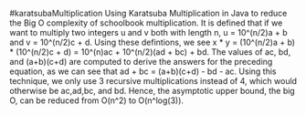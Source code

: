 #karatsubaMultiplication
Using Karatsuba Multiplication in Java to reduce the Big O complexity of schoolbook multiplication.
It is defined that if we want to multiply two integers u and v both with length n, u = 10^(n/2)a + b and v = 10^(n/2)c + d. Using these defintions, we see x * y = (10^(n/2)a + b) * (10^(n/2)c + d) = 10^(n)ac + 10^(n/2)(ad + bc) + bd. The values of ac, bd, and (a+b)(c+d) are computed to derive the answers for the preceding equation, as we can see that ad + bc = (a+b)(c+d) - bd - ac. Using this technique, we only use 3 recursive multiplications instead of 4, which would otherwise be ac,ad,bc, and bd. Hence, the asymptotic upper bound, the big O, can be reduced from O(n^2) to O(n^log(3)).
